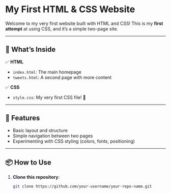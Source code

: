 # My First HTML & CSS Website

Welcome to my very first website built with HTML and CSS! This is my **first attempt** at using CSS, and it’s a simple two-page site.

---

## 🚀 What’s Inside

✅ **HTML**  
- `index.html`: The main homepage  
- `tweets.html`: A second page with more content  

✅ **CSS**  
- `style.css`: My very first CSS file! 🎨

---

## 🌟 Features

- Basic layout and structure  
- Simple navigation between two pages  
- Experimenting with CSS styling (colors, fonts, positioning)

---

## 📦 How to Use

1. **Clone this repository**:
   ```bash
   git clone https://github.com/your-username/your-repo-name.git

